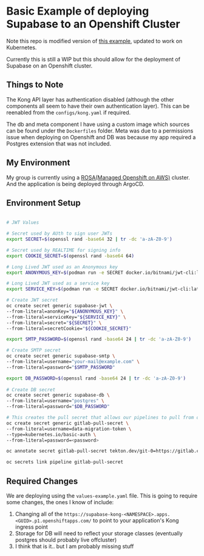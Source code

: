 # Basic Example of deploying Supabase to an Openshift Cluster

Note this repo is modified version of [this example](https://github.com/supabase-community/supabase-kubernetes/blob/main/charts/supabase/README.md), updated to work on Kubernetes.

Currently this is still a WIP but this should allow for the deployment of Supabase on an Openshift cluster.

## Things to Note

The Kong API layer has authentication disabled (although the other components all seem to have their own authentication layer). This can be reenabled from the `configs/kong.yaml` if required.

The db and meta component I have using a custom image which sources can be found under the `Dockerfiles` folder. Meta was due to a permissions issue when deploying on Openshift and DB was because my app required a Postgres extension that was not included.

## My Environment

My group is currently using a [ROSA(Managed Openshift on AWS)](https://www.redhat.com/en/technologies/cloud-computing/openshift/aws?sc_cid=7013a000003Sfj2AAC&gad_source=1&gclid=EAIaIQobChMI7eyN5tzGhQMVzE5HAR3b6A0ZEAAYASAAEgIuZPD_BwE&gclsrc=aw.ds) cluster. And the application is being deployed through ArgoCD.

## Environment Setup

```bash
 
# JWT Values

# Secret used by AUth to sign user JWTs
export SECRET=$(openssl rand -base64 32 | tr -dc 'a-zA-Z0-9')

# Secret used by REALTIME for signing info
export COOKIE_SECRET=$(openssl rand -base64 64)

# Long Lived JWT used as an Anonymous key
export ANONYMOUS_KEY=$(podman run -e SECRET docker.io/bitnami/jwt-cli:latest encode --secret "$SECRET" --exp=$(date -d '+10 years' +%s) --payload role=anon --iss supabase)

# Long Lived JWT used as a service key
export SERVICE_KEY=$(podman run -e SECRET docker.io/bitnami/jwt-cli:latest encode --secret "$SECRET" --exp=$(date -d '+10 years' +%s) --payload role=service_role --iss supabase)

# Create JWT secret
oc create secret generic supabase-jwt \
--from-literal=anonKey="${ANONYMOUS_KEY}" \
--from-literal=serviceKey="${SERVICE_KEY}" \
--from-literal=secret="${SECRET}" \
--from-literal=secretCookie="${COOKIE_SECRET}"

export SMTP_PASSWORD=$(openssl rand -base64 24 | tr -dc 'a-zA-Z0-9')

# Create SMTP secret
oc create secret generic supabase-smtp \
--from-literal=username="your-mail@example.com" \
--from-literal=password="$SMTP_PASSWORD"

export DB_PASSWORD=$(openssl rand -base64 24 | tr -dc 'a-zA-Z0-9')
  
# Create DB secret
oc create secret generic supabase-db \
--from-literal=username="postgres" \
--from-literal=password="$DB_PASSWORD"

# This creates the pull secret that allows our pipelines to pull from our gitlab repository
oc create secret generic gitlab-pull-secret \
--from-literal=username=data-migration-token \
--type=kubernetes.io/basic-auth \
--from-literal=password=<password> 

oc annotate secret gitlab-pull-secret tekton.dev/git-0=https://gitlab.consulting.redhat.com

oc secrets link pipeline gitlab-pull-secret

```

## Required Changes

We are deploying using the `values-example.yaml` file. This is going to require some changes, the ones I know of include:

1. Changing all of the `https://supabase-kong-<NAMESPACE>.apps.<GUID>.p1.openshiftapps.com/` to point to your application's Kong ingress point
2. Storage for DB will need to reflect your storage classes (eventually postgres should probably live offcluster)
3. I think that is it.. but I am probably missing stuff